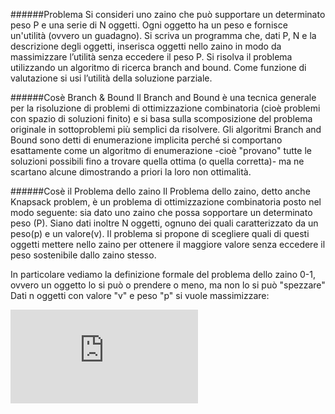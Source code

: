 ######Problema
Si consideri uno zaino che può supportare un determinato peso P e una serie di N
oggetti. Ogni oggetto ha un peso e fornisce un'utilità (ovvero un guadagno).
Si scriva un programma che, dati P, N e la descrizione degli oggetti, inserisca oggetti
nello zaino in modo da massimizzare l’utilità senza eccedere il peso P. Si risolva il problema utilizzando un algoritmo di ricerca branch and bound.
Come funzione di valutazione si usi l’utilità della soluzione parziale.

######Cosè Branch & Bound
Il Branch and Bound è una tecnica generale per la risoluzione di problemi di ottimizzazione combinatoria (cioè problemi con spazio di soluzioni finito) e si basa sulla scomposizione del problema originale in sottoproblemi più semplici da risolvere.
Gli algoritmi Branch and Bound sono detti di enumerazione implicita perché si comportano esattamente come un algoritmo di enumerazione -cioè "provano" tutte le soluzioni possibili fino a trovare quella ottima (o quella corretta)- ma ne scartano alcune dimostrando a priori la loro non ottimalità.

######Cosè il Problema dello zaino
Il Problema dello zaino, detto anche Knapsack problem, è un problema di ottimizzazione combinatoria posto nel modo seguente: sia dato uno zaino che possa sopportare un determinato peso (P). Siano dati inoltre N oggetti, ognuno dei quali caratterizzato da un peso(p) e un valore(v). Il problema si propone di scegliere quali di questi oggetti mettere nello zaino per ottenere il maggiore valore senza eccedere il peso sostenibile dallo zaino stesso.

In particolare vediamo la definizione formale del problema dello zaino 0-1, ovvero un oggetto lo si può o prendere o meno, ma non lo si può "spezzare"
Dati n oggetti con valore "v" e peso "p" si vuole massimizzare:

![Alt text](http://www.sciweavers.org/tex2img.php?eq=%5Csum_%7Bi%3D1%7D%5En%20x_%7Bi%7Dv_i%20%5C%3B%20t.c.%20%5C%3B%20%5Csum_%7Bi%3D1%7D%5En%20x_%7Bi%7Dp_i%20%20%5Cleq%20P%20%5C%3B%2C%5C%3B%20x_i%20%5Cin%20%20%5Cbig%5C%7B0%2C1%5Cbig%5C%7D%20&bc=White&fc=Black&im=jpg&fs=12&ff=arev&edit=0 "Optional title")       


